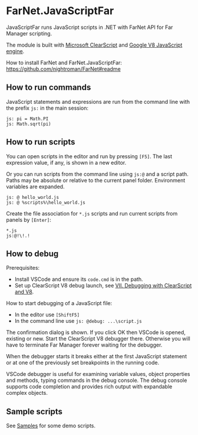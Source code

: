 # FarNet.JavaScriptFar

JavaScriptFar runs JavaScript scripts in .NET with FarNet API for Far Manager scripting.

The module is built with [Microsoft ClearScript](https://github.com/Microsoft/ClearScript) and [Google V8 JavaScript engine](https://developers.google.com/v8/).

How to install FarNet and FarNet.JavaScriptFar:\
<https://github.com/nightroman/FarNet#readme>

## How to run commands

JavaScript statements and expressions are run from the
command line with the prefix `js:` in the main session:

    js: pi = Math.PI
    js: Math.sqrt(pi)

## How to run scripts

You can open scripts in the editor and run by pressing `[F5]`.
The last expression value, if any, is shown in a new editor.

Or you can run scripts from the command line using `js:@` and a script path.
Paths may be absolute or relative to the current panel folder. Environment
variables are expanded.

    js: @ hello_world.js
    js: @ %scripts%\hello_world.js

Create the file association for `*.js` scripts and run current scripts from panels by `[Enter]`:

    *.js
    js:@!\!.!

## How to debug

Prerequisites:

- Install VSCode and ensure its `code.cmd` is in the path.
- Set up ClearScript V8 debug launch, see [VII. Debugging with ClearScript and V8](https://microsoft.github.io/ClearScript/Details/Build.html).

How to start debugging of a JavaScript file:

- In the editor use `[ShiftF5]`
- In the command line use `js: @debug: ...\script.js`

The confirmation dialog is shown. If you click OK then VSCode is opened,
existing or new. Start the ClearScript V8 debugger there. Otherwise you
will have to terminate Far Manager forever waiting for the debugger.

When the debugger starts it breaks either at the first JavaScript statement or
at one of the previously set breakpoints in the running code.

VSCode debugger is useful for examining variable values, object properties and
methods, typing commands in the debug console. The debug console supports code
completion and provides rich output with expandable complex objects.

## Sample scripts

See [Samples](Samples) for some demo scripts.
